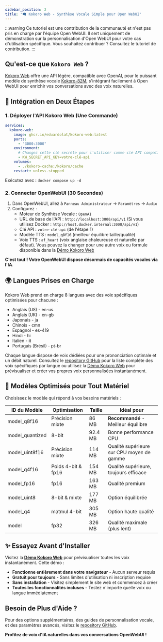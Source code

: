 ```yaml
---
sidebar_position: 2
title: "🗨️ Kokoro Web - Synthèse Vocale Simple pour Open WebUI"
---
```


:::warning
Ce tutoriel est une contribution de la communauté et n'est pas pris en charge par l'équipe Open WebUI. Il sert uniquement de démonstration sur la personnalisation d'Open WebUI pour votre cas d'utilisation spécifique. Vous souhaitez contribuer ? Consultez le tutoriel de contribution.
:::

## Qu'est-ce que `Kokoro Web` ?

[Kokoro Web](https://github.com/eduardolat/kokoro-web) offre une API légère, compatible avec OpenAI, pour le puissant modèle de synthèse vocale [Kokoro-82M](https://huggingface.co/hexgrad/Kokoro-82M), s'intégrant facilement à Open WebUI pour enrichir vos conversations avec des voix naturelles.

## 🚀 Intégration en Deux Étapes

### 1. Déployer l'API Kokoro Web (Une Commande)

```yaml
services:
  kokoro-web:
    image: ghcr.io/eduardolat/kokoro-web:latest
    ports:
      - "3000:3000"
    environment:
      # Changez cette clé secrète pour l'utiliser comme clé API compatible OpenAI
      - KW_SECRET_API_KEY=votre-clé-api
    volumes:
      - ./kokoro-cache:/kokoro/cache
    restart: unless-stopped
```

Exécutez avec : `docker compose up -d`

### 2. Connecter OpenWebUI (30 Secondes)

1. Dans OpenWebUI, allez à `Panneau Administrateur` → `Paramètres` → `Audio`
2. Configurez :
   - Moteur de Synthèse Vocale : `OpenAI`
   - URL de base de l'API : `http://localhost:3000/api/v1`
     (Si vous utilisez Docker : `http://host.docker.internal:3000/api/v1`)
   - Clé API : `votre-clé-api` (de l'étape 1)
   - Modèle TTS : `model_q8f16` (meilleur équilibre taille/qualité)
   - Voix TTS : `af_heart` (voix anglaise chaleureuse et naturelle par défaut). Vous pouvez la changer pour une autre voix ou formule disponible dans la [Démo Kokoro Web](https://voice-generator.pages.dev)

**C'est tout ! Votre OpenWebUI dispose désormais de capacités vocales via l'IA.**

## 🌍 Langues Prises en Charge

Kokoro Web prend en charge 8 langues avec des voix spécifiques optimisées pour chacune :

- Anglais (US) - en-us
- Anglais (UK) - en-gb
- Japonais - ja
- Chinois - cmn
- Espagnol - es-419
- Hindi - hi
- Italien - it
- Portugais (Brésil) - pt-br

Chaque langue dispose de voix dédiées pour une prononciation optimale et un débit naturel. Consultez le [repository GitHub](https://github.com/eduardolat/kokoro-web) pour la liste complète des voix spécifiques par langue ou utilisez la [Démo Kokoro Web](https://voice-generator.pages.dev) pour prévisualiser et créer vos propres voix personnalisées instantanément.

## 💾 Modèles Optimisés pour Tout Matériel

Choisissez le modèle qui répond à vos besoins matériels :

| ID du Modèle | Optimisation | Taille | Idéal pour |
|--------------|-------------|--------|-----------|
| model_q8f16 | Précision mixte | 86 MB | **Recommandé** - Meilleur équilibre |
| model_quantized | 8-bit | 92.4 MB | Bonne performance CPU |
| model_uint8f16 | Précision mixte | 114 MB | Qualité supérieure sur CPU moyen de gamme |
| model_q4f16 | Poids 4-bit & fp16 | 154 MB | Qualité supérieure, toujours efficace |
| model_fp16 | fp16 | 163 MB | Qualité premium |
| model_uint8 | 8-bit & mixte | 177 MB | Option équilibrée |
| model_q4 | matmul 4-bit | 305 MB | Option haute qualité |
| model | fp32 | 326 MB | Qualité maximale (plus lent) |

## ✨ Essayez Avant d'Installer

Visitez la [**Démo Kokoro Web**](https://voice-generator.pages.dev) pour prévisualiser toutes les voix instantanément. Cette démo :

- **Fonctionne entièrement dans votre navigateur** - Aucun serveur requis
- **Gratuit pour toujours** - Sans limites d'utilisation ni inscription requise
- **Sans installation** - Visitez simplement le site web et commencez à créer
- **Toutes les fonctionnalités incluses** - Testez n'importe quelle voix ou langue immédiatement

## Besoin de Plus d'Aide ?

Pour des options supplémentaires, des guides de personnalisation vocale, et des paramètres avancés, visitez le [repository GitHub](https://github.com/eduardolat/kokoro-web).

**Profitez de voix d'IA naturelles dans vos conversations OpenWebUI !**
